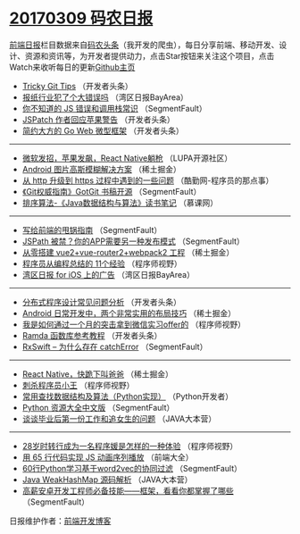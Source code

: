 # [20170309 码农日报](09.md)

[前端日报](http://caibaojian.com/c/news)栏目数据来自[码农头条](http://hao.caibaojian.com/)（我开发的爬虫），每日分享前端、移动开发、设计、资源和资讯等，为开发者提供动力，点击Star按钮来关注这个项目，点击Watch来收听每日的更新[Github主页](https://github.com/kujian/frontendDaily)
* [Tricky Git Tips](http://hao.caibaojian.com/29359.html) （开发者头条）
* [报纸行业犯了个大错误吗](http://hao.caibaojian.com/29308.html) （湾区日报BayArea）
* [你不知道的 JS 错误和调用栈常识](http://hao.caibaojian.com/29385.html) （SegmentFault）
* [JSPatch 作者回应苹果警告](http://hao.caibaojian.com/29360.html) （开发者头条）
* [简约大方的 Go Web 微型框架](http://hao.caibaojian.com/29361.html) （开发者头条）

***
* [微软发招，苹果发飙，React Native躺枪](http://hao.caibaojian.com/29351.html) （LUPA开源社区）
* [Android 图片高斯模糊解决方案](http://hao.caibaojian.com/29414.html) （稀土掘金）
* [从 http 升级到 https 过程中遇到的一些问题](http://hao.caibaojian.com/29407.html) （酷勤网-程序员的那点事）
* [《Git权威指南》GotGit 书稿开源](http://hao.caibaojian.com/29384.html) （SegmentFault）
* [排序算法-《Java数据结构与算法》读书笔记](http://hao.caibaojian.com/29325.html) （慕课网）

***
* [写给前端的甩锅指南](http://hao.caibaojian.com/29386.html) （SegmentFault）
* [JSPath 被禁？你的APP需要另一种发布模式](http://hao.caibaojian.com/29387.html) （SegmentFault）
* [从零搭建 vue2+vue-router2+webpack2 工程](http://hao.caibaojian.com/29413.html) （稀土掘金）
* [程序员从编程总结的 11个经验](http://hao.caibaojian.com/29392.html) （程序师视野）
* [湾区日报 for iOS 上的广告](http://hao.caibaojian.com/29329.html) （湾区日报BayArea）

***
* [分布式程序设计常见问题分析](http://hao.caibaojian.com/29362.html) （开发者头条）
* [Android 日常开发中，两个非常实用的布局技巧](http://hao.caibaojian.com/29415.html) （稀土掘金）
* [我是如何通过一个月的突击拿到微信实习offer的](http://hao.caibaojian.com/29393.html) （程序师视野）
* [Ramda 函数库参考教程](http://hao.caibaojian.com/29363.html) （开发者头条）
* [RxSwift &#8211; 为什么存在 catchError](http://hao.caibaojian.com/29380.html) （SegmentFault）

***
* [React Native，快跪下叫爸爸](http://hao.caibaojian.com/29416.html) （稀土掘金）
* [刺杀程序员小王](http://hao.caibaojian.com/29394.html) （程序师视野）
* [常用查找数据结构及算法（Python实现）](http://hao.caibaojian.com/29341.html) （Python开发者）
* [Python 资源大全中文版](http://hao.caibaojian.com/29381.html) （SegmentFault）
* [谈谈毕业后第一份工作和追女生的问题](http://hao.caibaojian.com/29354.html) （JAVA大本营）

***
* [28岁时转行成为一名程序媛是怎样的一种体验](http://hao.caibaojian.com/29395.html) （程序师视野）
* [用 65 行代码实现 JS 动画序列播放](http://hao.caibaojian.com/29342.html) （前端大全）
* [60行Python学习基于word2vec的协同过滤](http://hao.caibaojian.com/29382.html) （SegmentFault）
* [Java WeakHashMap 源码解析](http://hao.caibaojian.com/29355.html) （JAVA大本营）
* [高薪安卓开发工程师必备技能——框架，看看你都掌握了哪些](http://hao.caibaojian.com/29383.html) （SegmentFault）

日报维护作者：[前端开发博客](http://caibaojian.com/) 